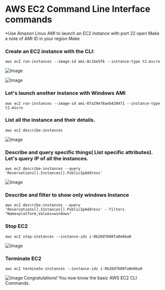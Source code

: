 # AWS EC2 Command Line Interface commands
*Use Amazon Linux AMI to launch an EC2 instance with port 22 open Make a note of AMI ID in your region Make

### Create an EC2 instance with the CLI:
```
aws ec2 run-instances --image-id ami-8c1be5f6 --instance-type t2.micro 
```
![Image](https://github.com/user-attachments/assets/ec9b0c10-c003-400d-bc1e-34f6a20d133e)

![Image](https://github.com/user-attachments/assets/ab9b80d3-090e-42bf-a8ae-af2222254093)
### Let's launch another instance with Windows AMI
```
aws ec2 run-instances --image-id ami-07a29e78aeb420471 --instance-type t2.micro 
```
### List all the instance and their details.
```
aws ec2 describe-instances
```

![Image](https://github.com/user-attachments/assets/4df6620b-f4da-464c-a523-64519ba061bf)

### Describe and query specific things( List specific attributes). Let's query IP of all the instances.
```
aws ec2 describe-instances --query 'Reservations[].Instances[].PublicIpAddress'
```

![Image](https://github.com/user-attachments/assets/c9e5bd88-efba-4633-8a4d-dc43e41b1e2f)

### Describe and filter to show only windows Instance
```
aws ec2 describe-instances --query 'Reservations[].Instances[].PublicIpAddress' --filters "Name=platform,Values=windows"
```

### Stop EC2
```
aws ec2 stop-instances --instance-ids i-0b20d7680fa0e6ba0
```

![Image](https://github.com/user-attachments/assets/4aecaad6-0f7c-4f60-8f9e-5a793f11bf8f)
### Terminate EC2
```
aws ec2 terminate-instances --instance-ids i-0b20d7680fa0e6ba0
```

![Image](https://github.com/user-attachments/assets/5d6db370-416c-4115-8e8f-66b11df4c622)
Congratulations! You now know the basic AWS EC2 CLI Commands.


